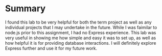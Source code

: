 # Summary
I found this lab to be very helpful for both the term project as well as any individual projects that I may undertake in the future. While I was faimilar to node.js prior to this assignment, I had no Express experience. This lab was very useful in showing me how simple and easy it was to set up, as well as how helpful it is for providing database interactions. I will definitely explore Express further and use it for my future work. 